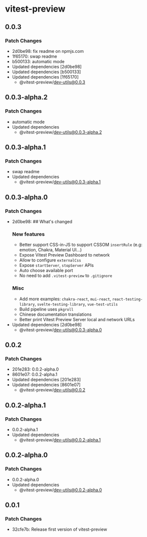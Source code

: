# vitest-preview

## 0.0.3

### Patch Changes

- 2d0be98: fix readme on npmjs.com
- 1f65170: swap readme
- b500133: automatic mode
- Updated dependencies [2d0be98]
- Updated dependencies [b500133]
- Updated dependencies [1f65170]
  - @vitest-preview/dev-utils@0.0.3

## 0.0.3-alpha.2

### Patch Changes

- automatic mode
- Updated dependencies
  - @vitest-preview/dev-utils@0.0.3-alpha.2

## 0.0.3-alpha.1

### Patch Changes

- swap readme
- Updated dependencies
  - @vitest-preview/dev-utils@0.0.3-alpha.1

## 0.0.3-alpha.0

### Patch Changes

- 2d0be98: ## What's changed
  ### New features
  - Better support CSS-in-JS to support CSSOM `insertRule` (e.g: emotion, Chakra, Material UI...)
  - Expose Vitest Preview Dashboard to network
  - Allow to configure `externalCss`
  - Expose `startServer`, `stopServer` APIs
  - Auto choose available port
  - No need to add `.vitest-preview` to `.gitignore`
  ### Misc
  - Add more examples: `chakra-react`, `mui-react`, `react-testing-library`, `svelte-testing-library`, `vue-test-utils`
  - Build pipeline uses `pkgroll`
  - Chinese documentation translations
  - Better print Vitest Preview Server local and network URLs
- Updated dependencies [2d0be98]
  - @vitest-preview/dev-utils@0.0.3-alpha.0

## 0.0.2

### Patch Changes

- 201e283: 0.0.2-alpha.0
- 8601e07: 0.0.2-alpha.1
- Updated dependencies [201e283]
- Updated dependencies [8601e07]
  - @vitest-preview/dev-utils@0.0.2

## 0.0.2-alpha.1

### Patch Changes

- 0.0.2-alpha.1
- Updated dependencies
  - @vitest-preview/dev-utils@0.0.2-alpha.1

## 0.0.2-alpha.0

### Patch Changes

- 0.0.2-alpha.0
- Updated dependencies
  - @vitest-preview/dev-utils@0.0.2-alpha.0

## 0.0.1

### Patch Changes

- 32cfe7b: Release first version of vitest-preview
